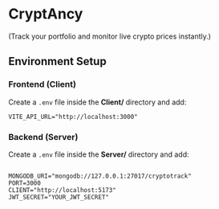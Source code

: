 # CryptAncy 
(Track your portfolio and monitor live crypto prices instantly.)


## Environment Setup

### Frontend (Client)
Create a `.env` file inside the **Client/** directory and add:
```env
VITE_API_URL="http://localhost:3000"
```

### Backend (Server)
Create a `.env` file inside the **Server/** directory and add:

```env

MONGODB_URI="mongodb://127.0.0.1:27017/cryptotrack"
PORT=3000
CLIENT="http://localhost:5173"
JWT_SECRET="YOUR_JWT_SECRET"
```

